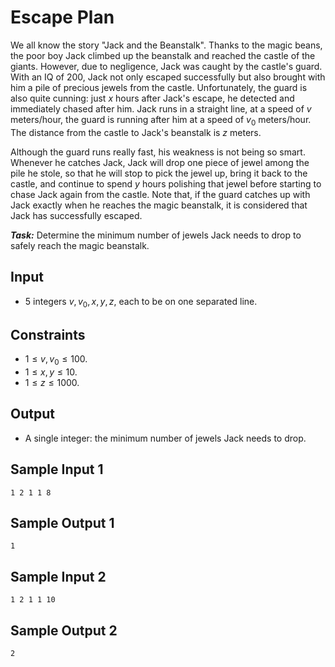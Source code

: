 # Escape Plan

We all know the story "Jack and the Beanstalk". Thanks to the magic beans, the poor boy Jack climbed up the beanstalk and reached the castle of the giants. However, due to negligence, Jack was caught by the castle's guard. With an IQ of $200,$ Jack not only escaped successfully but also brought with him a pile of precious jewels from the castle. Unfortunately, the guard is also quite cunning: just $x$ hours after Jack's escape, he detected and immediately chased after him. Jack runs in a straight line, at a speed of $v$ meters/hour, the guard is running after him at a speed of $v_0$ meters/hour. The distance from the castle to Jack's beanstalk is $z$ meters.

Although the guard runs really fast, his weakness is not being so smart. Whenever he catches Jack, Jack will drop one piece of jewel among the pile he stole, so that he will stop to pick the jewel up, bring it back to the castle, and continue to spend $y$ hours polishing that jewel before starting to chase Jack again from the castle. Note that, if the guard catches up with Jack exactly when he reaches the magic beanstalk, it is considered that Jack has successfully escaped.

***Task:*** Determine the minimum number of jewels Jack needs to drop to safely reach the magic beanstalk.

## Input

- $5$ integers $v, v_0, x, y, z,$ each to be on one separated line.

## Constraints

- $1 \le v, v_0 \le 100$.
- $1 \le x, y \le 10$.
- $1 \le z \le 1000$.

## Output

- A single integer: the minimum number of jewels Jack needs to drop.

## Sample Input 1

```
1 2 1 1 8
```

## Sample Output 1

```
1
```

## Sample Input 2

```
1 2 1 1 10
```

## Sample Output 2

```
2
```
